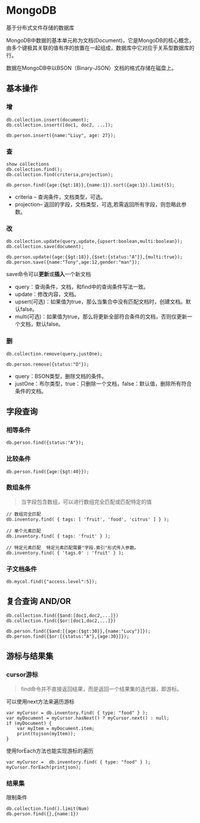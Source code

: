 # MongoDB

基于分布式文件存储的数据库


MongoDB中数据的基本单元称为文档(Document)，它是MongoDB的核心概念，由多个键极其关联的值有序的放置在一起组成，数据库中它对应于关系型数据库的行。

数据在MongoDB中以BSON（Binary-JSON）文档的格式存储在磁盘上。


## 基本操作
### 增
```
db.collection.insert(document);
db.collection.insert([doc1, doc2, ...]);

db.person.insert({name:"Liuy", age: 27});
```

### 查
```
show collections
db.collection.find();
db.collection.find(criteria,projection);

db.person.find({age:{$gt:18}},{name:1}).sort({age:1}).limit(5);
```
* criteria – 查询条件，文档类型，可选。
* projection– 返回的字段，文档类型，可选,若需返回所有字段，则忽略此参数。

### 改
```
db.collection.update(query,update,{upsert:boolean,multi:boolean});
db.collection.save(document);

db.person.update({age:{$gt:18}},{$set:{status:"A"}},{multi:true});
db.person.save({name:"Tony",age:12,gender:"man"});
```

save命令可以**更新**或**插入**一个新文档

* query：查询条件，文档，和find中的查询条件写法一致。
* update：修改内容，文档。
* upsert(可选)：如果值为true，那么当集合中没有匹配文档时，创建文档。默认false。
* multi(可选)：如果值为true，那么将更新全部符合条件的文档，否则仅更新一个文档，默认false。

### 删
```
db.collection.remove(query,justOne);

db.person.remove({status:"D"});
```
* query：BSON类型，删除文档的条件。
* justOne：布尔类型，true：只删除一个文档，false：默认值，删除所有符合条件的文档。


## 字段查询
### 相等条件
```
db.person.find({status:"A"});
```

### 比较条件
```
db.person.find({age:{$gt:40}});
```

### 数组条件
> 当字段包含数组，可以进行数组完全匹配或匹配特定的值 

```
// 数组完全匹配
db.inventory.find( { tags: [ 'fruit', 'food', 'citrus' ] } );

// 单个元素匹配
db.inventory.find( { tags: 'fruit' } );

// 特定元素匹配  特定元素匹配需要"字段.索引"形式传入参数。
db.inventory.find( { 'tags.0' : 'fruit' } );
```

### 子文档条件
```
db.mycol.find({"access.level":5});
```


## 复合查询 AND/OR
```
db.collection.find({$and:[doc1,doc2,...]})
db.collection.find({$or:[doc1,doc2,...]})

db.person.find({$and:[{age:{$gt:30}},{name:"Lucy"}]});
db.person.find({$or:[{status:"A"},{age:30}]});
```

## 游标与结果集
### cursor游标
> find命令并不直接返回结果，而是返回一个结果集的迭代器，即游标。

可以使用next方法来遍历游标

```
var myCursor = db.inventory.find( { type: "food" } );
var myDocument = myCursor.hasNext() ? myCursor.next() : null;
if (myDocument) {
    var myItem = myDocument.item;
    print(tojson(myItem));
}
```

使用forEach方法也能实现游标的遍历
```
var myCursor =  db.inventory.find( { type: "food" } );
myCursor.forEach(printjson);
```

### 结果集
限制条件  
```
db.collection.find().limit(Num)
db.person.find({},{name:1})
```
